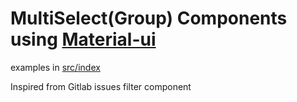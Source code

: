# MultiSelect(Group) Components using [Material-ui](https://material-ui-next.com)

examples in [src/index](src/index.js)

Inspired from Gitlab issues filter component
